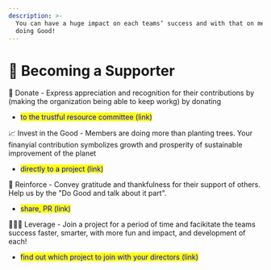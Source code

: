 ```yaml
---
description: >-
  You can have a huge impact on each teams‘ success and with that on meaningful
  doing Good!
---
```


# 🥷 Becoming a Supporter

🌟 Donate - Express appreciation and recognition for their contributions by (making the organization being able to keep workg) by donating&#x20;

* <mark style="color:blue;">to the trustful resource committee (link)</mark>

📈 Invest in the Good - Members are doing more than planting trees. Your finanyial contribution symbolizes growth and prosperity of sustainable improvement of the planet

* <mark style="color:blue;">directly to a project (link)</mark>

🙏 Reinforce - Convey gratitude and thankfulness for their support of others. Help us by the "Do Good and talk about it part".&#x20;

* <mark style="color:blue;">share, PR (link)</mark>

👩🏻‍🌾 Leverage - Join a project for a period of time and facikitate the teams success faster, smarter, with more fun and impact, and development of each!

* <mark style="color:blue;">find out which project to join with your directors (link)</mark>
